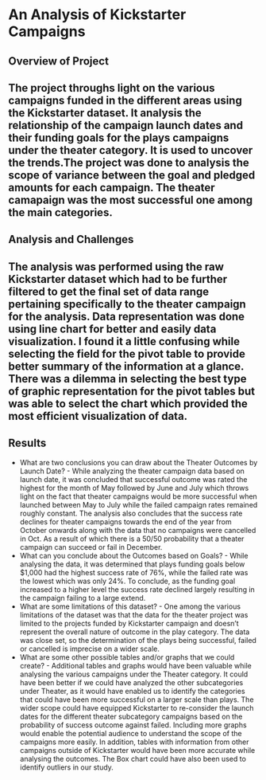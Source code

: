 # An Analysis of Kickstarter Campaigns

## Overview of Project
The project throughs light on the various campaigns funded in the different areas using the Kickstarter dataset. It analysis the relationship of the campaign launch dates and their funding goals for the plays campaigns under the theater category. It is used to uncover the trends.The project was done to analysis the scope of variance between the goal and pledged amounts for each campaign.
The theater camapaign was the most successful one among the main categories.
---
## Analysis and Challenges
The analysis was performed using the raw Kickstarter dataset which had to be further filtered to get the final set of data range pertaining specifically to the theater campaign for the analysis. Data representation was done using line chart for better and easily data visualization. I found it a little confusing while selecting the field for the pivot table to provide better summary of the information at a glance. There was a dilemma in selecting the best type of graphic representation for the pivot tables but was able to select the chart which provided the most efficient visualization of data.
---
## Results
- What are two conclusions you can draw about the Theater Outcomes by Launch Date? - While analyzing the theater campaign data based on launch date, it was concluded that successful outcome was rated the highest for the month of May followed by June and July which throws light on the fact that theater campaigns would be more successful when launched between May to July while the failed campaign rates remained roughly constant. The analysis also concludes that the success rate declines for theater campaigns towards the end of the year from October onwards along with the data that no campaigns were cancelled in Oct. As a result of which there is a 50/50 probability that a theater campaign can succeed or fail in December.
- What can you conclude about the Outcomes based on Goals? - While analysing the data, it was determined that plays funding goals below $1,000 had the highest success rate of 76%, while the failed rate was the lowest which was only 24%. To conclude, as the funding goal increased to a higher level the success rate declined largely resulting in the campaign failing to a large extend.
- What are some limitations of this dataset? - One among the various limitations of the dataset was that the data for the theater project was limited to the projects funded by Kickstarter campaign and doesn’t represent the overall nature of outcome in the play category. The data was close set, so the determination of the plays being successful, failed or cancelled is imprecise on a wider scale. 
- What are some other possible tables and/or graphs that we could create? - Additional tables and graphs would have been valuable while analysing the various campaigns under the Theater category. It could have been better if we could have analyzed the other subcategories under Theater, as it would have enabled us to identify the categories that could have been more successful on a larger scale than plays. The wider scope could have equipped Kickstarter to re-consider the launch dates for the different theater subcategory campaigns based on the probability of success outcome against failed. Including more graphs would enable the potential audience to understand the scope of the campaigns more easily. 
In addition, tables with information from other campaigns outside of Kickstarter would have been more accurate while analysing the outcomes. The Box chart could have also been used to identify outliers in our study.
